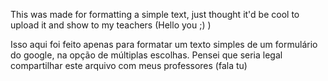 This was made for formatting a simple text, just thought it'd be cool to upload it and show to my teachers (Hello you ;) )


Isso aqui foi feito apenas para formatar um texto simples de um formulário do google, na opção de múltiplas escolhas. Pensei que seria legal compartilhar este arquivo com meus professores (fala tu) 
